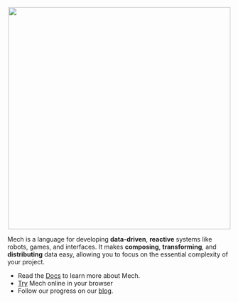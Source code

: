 <p align="center">
  <img width="500px" src="http://mech-lang.org/img/logo.png">
</p>

Mech is a language for developing **data-driven**, **reactive** systems like robots, games, and interfaces. It makes **composing**, **transforming**, and **distributing** data easy, allowing you to focus on the essential complexity of your project.

- Read the [Docs](https://docs.mech-lang.org/) to learn more about Mech.
- [Try](https://try.mech-lang.org/) Mech online in your browser
- Follow our progress on our [blog](https://mech-lang.org/blog/).
